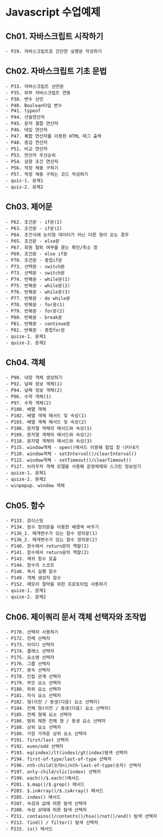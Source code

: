 # Javascript 수업예제

## Ch01. 자바스크립트 시작하기
    - P29. 자바스크립트로 간단한 실행문 작성하기

## Ch02. 자바스크립트 기초 문법
    - P33. 자바스크립트 선언문
    - P35. 외부 자바스크립트 연동
    - P38. 변수 선언
    - P40. Boolean타입 변수
    - P41. typeof
    - P44. 산술연산자
    - P45. 문자 결합 연산자
    - P46. 대입 연산자
    - P47. 복합 연산자를 이용한 HTML 태그 출력
    - P48. 증감 연산자
    - P51. 비교 연산자
    - P53. 연산자 우선순위
    - P54. 삼항 조건 연산자
    - P56. 적정 체중 구하기
    - P57. 적정 체중 구하는 코드 작성하기
    - quiz-1. 문제1
    - quiz-2. 문제2

## Ch03. 제어문
    - P62. 조건문 - if문(1)
    - P63. 조건문 - if문(2)
    - P64. 조건식에 논리형 데이터가 아닌 다른 형이 오는 경우
    - P65. 조건문 - else문
    - P67. 회원 탈퇴 여부를 묻는 확인/취소 창
    - P69. 조건문 - else if문
    - P70. 조건문 - 중첩if문
    - P73. 선택문 - switch문
    - P73. 선택문 - switch문
    - P74. 반복문 - while문(1)
    - P75. 반복문 - while문(2)
    - P76. 반복문 - while문(3)
    - P77. 반복문 - do while문
    - P78. 반복문 - for문(1)
    - P79. 반복문 - for문(2)
    - P80. 반복문 - break문
    - P81. 반복문 - continue문
    - P82. 반복문 - 중첩for문
    - quize-1. 문제1
    - quize-2. 문제2

## Ch04. 객체
    - P90. 내장 객체 생성하기
    - P92. 날짜 정보 객체(1)
    - P94. 날짜 정보 객체(2)
    - P96. 수학 객체(1)
    - P97. 수학 객체(2)
    - P100. 배열 객체
    - P102. 배열 객체 메서드 및 속성(1)
    - P103. 배열 객체 메서드 및 속성(2)
    - P106. 문자열 객체의 메서드와 속성(1)
    - P109. 문자열 객체의 메서드와 속성(2)
    - P110. 문자열 객체의 메서드와 속성(3)
    - P115. window객체 - open()메서드 이용해 팝업 창 나타내기
    - P120. window객체 - setInterval()/clearInterval()
    - P122. window객체 - setTimeout()/clearTimeout()
    - P127. 브라우저 객체 모델을 사용해 운영체제와 스크린 정보얻기
    - quize-1. 문제1
    - quize-2. 문제2
    - winpopup. window 객체

## Ch05. 함수
    - P133. 호이스팅
    - P134. 함수 정의문을 이용한 배경색 바꾸기
    - P136_1. 매개변수가 있는 함수 정의문(1)
    - P136_2. 매개변수가 있는 함수 정의문(2)
    - P140. 함수에서 return문의 역할(1)
    - P141. 함수에서 return문의 역할(2)
    - P143. 재귀 함수 호출
    - P144. 함수의 스코프
    - P148. 즉시 실행 함수
    - P149. 객체 생성자 함수
    - P152. 메모리 절약을 위한 프로토타입 사용하기
    - quize-1. 문제1
    - quize-2. 문제2

## Ch06. 제이쿼리 문서 객체 선택자와 조작법
    - P170. 선택자 사용하기
    - P172. 전체 선택자
    - P173. 아이디 선택자
    - P174. 클래스 선택자
    - P175. 요소명 선택자
    - P176. 그룹 선택자
    - P177. 종속 선택자
    - P178. 인접 관계 선택자
    - P179. 부모 요소 선택자
    - P180. 하위 요소 선택자
    - P181. 자식 요소 선택자
    - P182. 형(이전 / 동생(다음) 요소 선택자)
    - P184. 전체 형(이전 / 동생(다음) 요소 선택자)
    - P185. 전체 형제 요소 선택자
    - P186. 범위 제한 전체 형 / 동생 요소 선택자
    - P188. 상위 요소 선택자
    - P189. 가장 가까운 상위 요소 선택자
    - P191. first/last 선택자
    - P192. even/odd 선택자
    - P193. eq(index)/lt(index)/gt(index)탐색 선택자
    - P194. first-of-type/last-of-type 선택자
    - P196. nth-child(숫자n)/nth-last-of-type(숫자) 선택자
    - P197. only-child/slic(index) 선택자
    - P199. each()/$.each()메서드
    - P201. $.map()/$.grep() 매서드
    - P203. $.inArray()/$.isArray() 메서드
    - P205. index() 메서드
    - P207. 속성과 값에 따른 탐색 선택자
    - P208. 속성 상태에 따른 탐색 선택자
    - P211. contains()/contents()/hsa()/not()/end() 탐색 선택자
    - P213. find() / filter() 탐색 선택자
    - P215. is() 메서드



